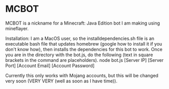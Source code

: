 # MCBOT
MCBOT is a nickname for a Minecraft: Java Edition bot I am making using mineflayer.

Installation: I am a MacOS user, so the installdependencies.sh file is an executable bash file that updates homebrew (google how to install it if you don't know how), then installs the dependencies for this bot to work. Once you are in the directory with the bot.js, do the following (text in square brackets in the command are placeholders). node bot.js [Server IP] [Server Port] [Account Email] [Account Password] 

Currently this only works with Mojang accounts, but this will be changed very soon (VERY VERY (well as soon as I have time)).
